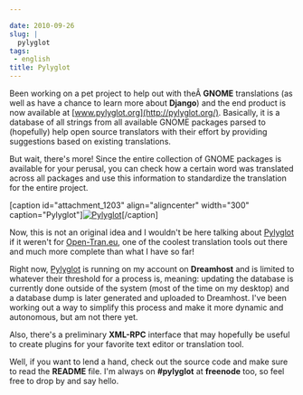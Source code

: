 ```yaml
---

date: 2010-09-26
slug: |
  pylyglot
tags:
 - english
title: Pylyglot
---
```


Been working on a pet project to help out with theÂ **GNOME**
translations (as well as have a chance to learn more about **Django**)
and the end product is now available at
[www.pylyglot.org](http://pylyglot.org/). Basically, it is a database of
all strings from all available GNOME packages parsed to (hopefully) help
open source translators with their effort by providing suggestions based
on existing translations.

But wait, there's more! Since the entire collection of GNOME packages is
available for your perusal, you can check how a certain word was
translated across all packages and use this information to standardize
the translation for the entire project.

\[caption id="attachment_1203" align="aligncenter" width="300"
caption="Pylyglot"\][![Pylyglot](http://www.ogmaciel.com/wp-content/uploads/2010/09/Pylyglot-300x211.png)](http://www.ogmaciel.com/wp-content/uploads/2010/09/Pylyglot.png)\[/caption\]

Now, this is not an original idea and I wouldn't be here talking about
[Pylyglot](http://pylyglot.org/) if it weren't for
[Open-Tran.eu](http://open-tran.eu/whatfor.html), one of the coolest
translation tools out there and much more complete than what I have so
far!

Right now, [Pylyglot](http://www.pylyglot.org/) is running on my account
on **Dreamhost** and is limited to whatever their threshold for a
process is, meaning: updating the database is currently done outside of
the system (most of the time on my desktop) and a database dump is later
generated and uploaded to Dreamhost. I've been working out a way to
simplify this process and make it more dynamic and autonomous, but am
not there yet.

Also, there's a preliminary **XML-RPC** interface that may hopefully be
useful to create plugins for your favorite text editor or translation
tool.

Well, if you want to lend a hand, check out the source code and make
sure to read the **README** file. I'm always on **\#pylyglot** at
**freenode** too, so feel free to drop by and say hello.
